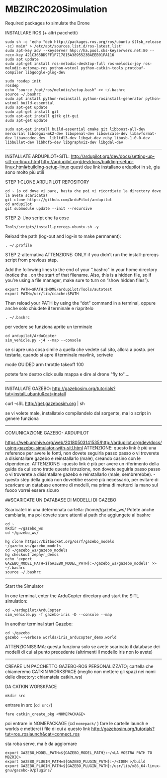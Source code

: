 # MBZIRC2020Simulation
Required packages to simulate the Drone

INSTALLARE ROS (+ altri pacchetti)

```
sudo sh -c 'echo "deb http://packages.ros.org/ros/ubuntu $(lsb_release -sc) main" > /etc/apt/sources.list.d/ros-latest.list'
sudo apt-key adv --keyserver hkp://ha.pool.sks-keyservers.net:80 --recv-key 421C365BD9FF1F717815A3895523BAEEB01FA116
sudo apt update
sudo apt-get install ros-melodic-desktop-full ros-melodic-joy ros-melodic-octomap-ros python-wstool python-catkin-tools protobuf-compiler libgoogle-glog-dev

sudo rosdep init
rosdep
echo "source /opt/ros/melodic/setup.bash" >> ~/.bashrc
source ~/.bashrc
sudo apt install python-rosinstall python-rosinstall-generator python-wstool build-essential
sudo apt-get update
sudo apt-get install git
sudo apt-get install gitk git-gui
sudo apt-get update

sudo apt-get install build-essential cmake git libboost-all-dev mercurial libcegui-mk2-dev libopenal-dev libswscale-dev libavformat-dev libavcodec-dev  libltdl3-dev libqwt-dev ruby libusb-1.0-0-dev libbullet-dev libhdf5-dev libgraphviz-dev libgdal-dev
```
-------------------------------------------------
INSTALLATE ARDUPILOT+SITL:
http://ardupilot.org/dev/docs/setting-up-sitl-on-linux.html
http://ardupilot.org/dev/docs/building-setup-linux.html#building-setup-linux
questi due link installano ardupilot in sè, gia sono molto più utili

STEP 1:CLONE ARDUPILOT REPOSITORY
```
cd ~ (o cd dove vi pare, basta che poi vi ricordiate la directory dove la avete scaricata)
git clone https://github.com/ArduPilot/ardupilot
cd ardupilot
git submodule update --init --recursive
```

STEP 2:
Uno script che fa cose
```
Tools/scripts/install-prereqs-ubuntu.sh -y 
```
Reload the path (log-out and log-in to make permanent):
```
. ~/.profile  
 ```
STEP 2-alternativa
ATTENZIONE: ONLY if you didn’t run the install-prereqs script from previous step. 

Add the following lines to the end of your “.bashrc” in your home directory
(notice the . on the start of that filename. Also, this is a hidden file,
 so if you’re using a file manager, make sure to turn on “show hidden files”).
```
export PATH=$PATH:$HOME/ardupilot/Tools/autotest
export PATH=/usr/lib/ccache:$PATH
```
Then reload your PATH by using the “dot” command in a terminal, oppure anche solo chiudete il terminale e riapritelo
```
. ~/.bashrc
```
per vedere se funziona aprite un terminale
```
cd ardupilot/ArduCopter
sim_vehicle.py -j4 --map --console
```
se si apre una cosa simile a quella che vedete sul sito, allora a posto.
per testarla, quando si apre il terminale mavlink, scrivete

mode GUIDED
arm throttle
takeoff 100 

potete fare destro click sulla mappa e dire al drone "fly to"....


----------------------------------------------------------------------------------
INSTALLATE GAZEBO:  http://gazebosim.org/tutorials?tut=install_ubuntu&cat=install

curl -sSL http://get.gazebosim.org | sh

se vi volete male, installatelo compilandelo dal sorgente, ma lo script in genere funziona



-----------------------------------------------------------------------------------
COMUNICAZIONE GAZEBO- ARDUPILOT

https://web.archive.org/web/20180503141535/http://ardupilot.org/dev/docs/using-gazebo-simulator-with-sitl.html
ATTENZIONE: questo link è più una reference per avere le fonti, non dovete seguirla passo passo o
vi troverete a disisntallare gazebo e reinstallarlo (male), creando casino con le
dipendenze.
ATTENZIONE:
 -questo link è più per avere un riferimento della guida da cui sono tratte queste istruzione, non dovete seguirla passo passo o
vi troverete a disisntallare gazebo e reinstallarlo (male, sembrerebbe).
 -questo step della guida non dovrebbe essere più necessario, per evitare di scaricare un database enorme di modelli, ma prima di metterci la mano sul fuoco vorrei essere sicuro

##SCARICATE UN DATABASE DI MODELLI DI GAZEBO

Scaricateli in una determinata cartella: /home/<user>/gazebo_ws/ 
Potete anche cambiarla, ma poi dovete stare attenti al path che aggiungete al bashrc 

```
cd ~
mkdir ~/gazebo_ws
cd ~/gazebo_ws/
  
hg clone https://bitbucket.org/osrf/gazebo_models ~/gazebo_ws/gazebo_models
cd ~/gazebo_ws/gazebo_models
hg checkout zephyr_demos
echo 'export GAZEBO_MODEL_PATH=${GAZEBO_MODEL_PATH}:~/gazebo_ws/gazebo_models' >> ~/.bashrc
source ~/.bashrc
```

--------------------------------------------------------------------------------
Start the Simulator

In one terminal, enter the ArduCopter directory and start the SITL simulation:
```
cd ~/ardupilot/ArduCopter
sim_vehicle.py -f gazebo-iris -D --console --map
```
In another terminal start Gazebo:
```
cd ~/gazebo
gazebo --verbose worlds/iris_arducopter_demo.world
```
ATTENZIONISSIMA: questa funziona solo se avete scaricato il database dei modelli di cui al punto precedente (altrimenti il modello iris non lo avete)

------------------------------------------------------------
CREARE UN PACCHETTO GAZEBO-ROS PERSONALIZZATO;
cartella che chiameremo CATKIN WORKSPACE (meglio non mettere gli spazi nei nomi delle directory: chiamatela catkin_ws)

DA CATKIN WORSKPACE
```
mkdir src
```
entrare in src (```cd src/```)
```
fare catkin_create_pkg <NOMEPACKAGE>
```
poi entrare in NOMEPACKAGE (cd ```nomepack/``` )
fare le cartelle launch e worlds
e metterci i file di cui a questo link http://gazebosim.org/tutorials?tut=ros_roslaunch&cat=connect_ros
 
 
sta roba serve, ma è da aggiornare
``` 
export GAZEBO_MODEL_PATH=${GAZEBO_MODEL_PATH}:~/<LA VOSTRA PATH TO MBZRIC>
export GAZEBO_PLUGIN_PATH=${GAZEBO_PLUGIN_PATH}:~/<IDEM >/build
export GAZEBO_PLUGIN_PATH=${GAZEBO_PLUGIN_PATH}:/usr/lib/x86_64-linux-gnu/gazebo-9/plugins/
```
